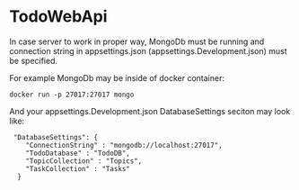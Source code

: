 # TodoWebApi

In case server to work in proper way, MongoDb must be running and connection string in appsettings.json (appsettings.Development.json) must be specified.

For example MongoDb may be inside of docker container:
```
docker run -p 27017:27017 mongo
```
And your appsettings.Development.json DatabaseSettings seciton may look like:
```
 "DatabaseSettings": {
    "ConnectionString" : "mongodb://localhost:27017",
    "TodoDatabase" : "TodoDB",
    "TopicCollection" : "Topics",
    "TaskCollection" : "Tasks"
  }
```
